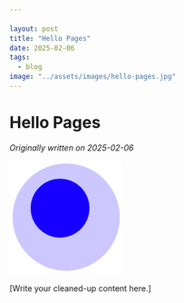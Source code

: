 ```yaml
---

layout: post
title: "Hello Pages"
date: 2025-02-06
tags:
  - blog
image: "../assets/images/hello-pages.jpg"
---
```


# Hello Pages

*Originally written on 2025-02-06*

![Alt text](../assets/images/foam-icon.png)

[Write your cleaned-up content here.]
